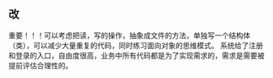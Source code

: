 ## 改
重要！！！可以考虑把读，写的操作，抽象成文件的方法，单独写一个结构体（类），可以减少大量重复的代码，同时练习面向对象的思维模式。
系统给了注册和登录的入口，自由度很高，业务中所有代码都是为了实现需求的，需求是需要被提前评估合理性的。